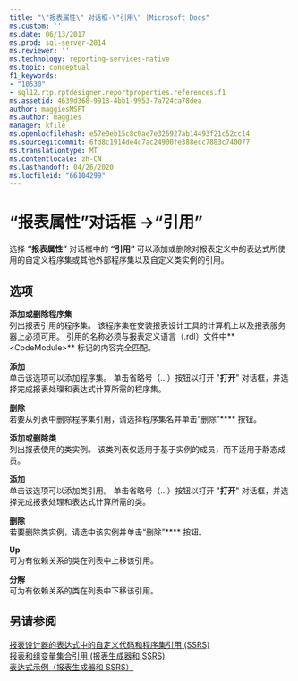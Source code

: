 ```yaml
---
title: "\"报表属性\" 对话框-\"引用\" |Microsoft Docs"
ms.custom: ''
ms.date: 06/13/2017
ms.prod: sql-server-2014
ms.reviewer: ''
ms.technology: reporting-services-native
ms.topic: conceptual
f1_keywords:
- "10530"
- sql12.rtp.rptdesigner.reportproperties.references.f1
ms.assetid: 4639d368-9918-4bb1-9953-7a724ca78dea
author: maggiesMSFT
ms.author: maggies
manager: kfile
ms.openlocfilehash: e57e0eb15c8c0ae7e326927ab14493f21c52cc14
ms.sourcegitcommit: 6fd8c1914de4c7ac24900fe388ecc7883c740077
ms.translationtype: MT
ms.contentlocale: zh-CN
ms.lasthandoff: 04/26/2020
ms.locfileid: "66104299"
---
```

# <a name="report-properties-dialog-box-references"></a>“报表属性”对话框 ->“引用”
  选择 **“报表属性”** 对话框中的 **“引用”** 可以添加或删除对报表定义中的表达式所使用的自定义程序集或其他外部程序集以及自定义类实例的引用。  
  
## <a name="options"></a>选项  
 **添加或删除程序集**  
 列出报表引用的程序集。 该程序集在安装报表设计工具的计算机上以及报表服务器上必须可用。 引用的名称必须与报表定义语言（.rdl）文件中** \<CodeModule>** 标记的内容完全匹配。  
  
 **添加**  
 单击该选项可以添加程序集。 单击省略号（...）按钮以打开 "**打开**" 对话框，并选择完成报表处理和表达式计算所需的程序集。  
  
 **删除**  
 若要从列表中删除程序集引用，请选择程序集名并单击“删除”**** 按钮。  
  
 **添加或删除类**  
 列出报表使用的类实例。 该类列表仅适用于基于实例的成员，而不适用于静态成员。  
  
 **添加**  
 单击该选项可以添加类引用。 单击省略号（...）按钮以打开 "**打开**" 对话框，并选择完成报表处理和表达式计算所需的类。  
  
 **删除**  
 若要删除类实例，请选中该实例并单击“删除”**** 按钮。  
  
 **Up**  
 可为有依赖关系的类在列表中上移该引用。  
  
 **分解**  
 可为有依赖关系的类在列表中下移该引用。  
  
## <a name="see-also"></a>另请参阅  
 [报表设计器的表达式中的自定义代码和程序集引用 (SSRS)](report-design/custom-code-and-assembly-references-in-expressions-in-report-designer-ssrs.md)   
 [报表和组变量集合引用 &#40;报表生成器和 SSRS&#41;](report-design/built-in-collections-report-and-group-variables-references-report-builder.md)   
 [表达式示例（报表生成器和 SSRS）](report-design/expression-examples-report-builder-and-ssrs.md)  
  
  
